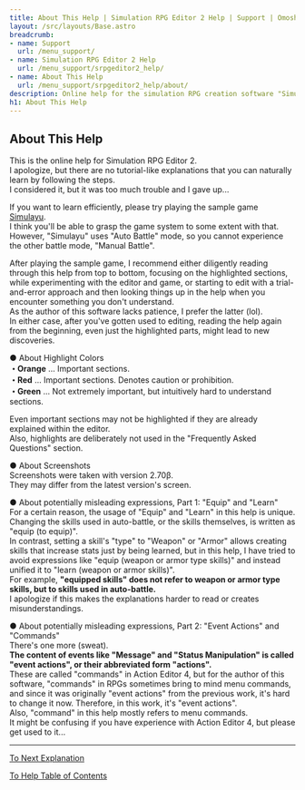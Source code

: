 ```yaml
---
title: About This Help | Simulation RPG Editor 2 Help | Support | Omoshiro Game Shrine
layout: /src/layouts/Base.astro
breadcrumb:
- name: Support
  url: /menu_support/
- name: Simulation RPG Editor 2 Help
  url: /menu_support/srpgeditor2_help/
- name: About This Help
  url: /menu_support/srpgeditor2_help/about/
description: Online help for the simulation RPG creation software "Simulation RPG Editor 2". "About This Help".
h1: About This Help
---
```


## About This Help

This is the online help for Simulation RPG Editor 2.  
I apologize, but there are no tutorial-like explanations that you can naturally learn by following the steps.  
I considered it, but it was too much trouble and I gave up...  

If you want to learn efficiently, please try playing the sample game [Simulayu](/en/menu_game/Simulayu/).  
I think you'll be able to grasp the game system to some extent with that.  
However, "Simulayu" uses "Auto Battle" mode, so you cannot experience the other battle mode, "Manual Battle".  

After playing the sample game, I recommend either diligently reading through this help from top to bottom, focusing on the highlighted sections, while experimenting with the editor and game, or starting to edit with a trial-and-error approach and then looking things up in the help when you encounter something you don't understand.  
As the author of this software lacks patience, I prefer the latter (lol).  
In either case, after you've gotten used to editing, reading the help again from the beginning, even just the highlighted parts, might lead to new discoveries.  

● About Highlight Colors  
**・Orange** ... Important sections.  
**・Red** ... Important sections. Denotes caution or prohibition.  
**・Green** ... Not extremely important, but intuitively hard to understand sections.  
  
Even important sections may not be highlighted if they are already explained within the editor.  
Also, highlights are deliberately not used in the "Frequently Asked Questions" section.  

● About Screenshots  
Screenshots were taken with version 2.70β.  
They may differ from the latest version's screen.  

● About potentially misleading expressions, Part 1: "Equip" and "Learn"  
For a certain reason, the usage of "Equip" and "Learn" in this help is unique.  
Changing the skills used in auto-battle, or the skills themselves, is written as "equip (to equip)".  
In contrast, setting a skill's "type" to "Weapon" or "Armor" allows creating skills that increase stats just by being learned, but in this help, I have tried to avoid expressions like "equip (weapon or armor type skills)" and instead unified it to "learn (weapon or armor skills)".  
For example, **"equipped skills" does not refer to weapon or armor type skills, but to skills used in auto-battle.**  
I apologize if this makes the explanations harder to read or creates misunderstandings.  

● About potentially misleading expressions, Part 2: "Event Actions" and "Commands"  
There's one more (sweat).  
**The content of events like "Message" and "Status Manipulation" is called "event actions", or their abbreviated form "actions".**  
These are called "commands" in Action Editor 4, but for the author of this software, "commands" in RPGs sometimes bring to mind menu commands, and since it was originally "event actions" from the previous work, it's hard to change it now. Therefore, in this work, it's "event actions".  
Also, "command" in this help mostly refers to menu commands.  
It might be confusing if you have experience with Action Editor 4, but please get used to it...  


---

  

[To Next Explanation](../qa/)

[To Help Table of Contents](../)